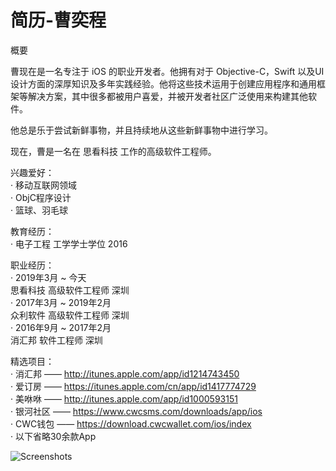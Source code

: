 # 简历-曹奕程

概要

曹现在是一名专注于 iOS 的职业开发者。他拥有对于 Objective-C，Swift 以及UI设计方面的深厚知识及多年实践经验。他将这些技术运用于创建应用程序和通用框架等解决方案，其中很多都被用户喜爱，并被开发者社区广泛使用来构建其他软件。

他总是乐于尝试新鲜事物，并且持续地从这些新鲜事物中进行学习。

现在，曹是一名在 思看科技 工作的高级软件工程师。
  
  
兴趣爱好：  
· 移动互联网领域  
· ObjC程序设计  
· 篮球、羽毛球  
    
    
 教育经历：  
· 电子工程 工学学士学位 2016  
  
  
职业经历：  
· 2019年3月 ~ 今天  
思看科技 高级软件工程师 深圳  
· 2017年3月 ~ 2019年2月  
众利软件 高级软件工程师 深圳  
· 2016年9月 ~ 2017年2月  
消汇邦 软件工程师 深圳  

  
 精选项目：  
· 消汇邦   ——  http://itunes.apple.com/app/id1214743450  
· 爱订房   ——  https://itunes.apple.com/cn/app/id1417774729   
· 美咻咻   ——  http://itunes.apple.com/app/id1000593151  
· 银河社区  ——  https://www.cwcsms.com/downloads/app/ios  
· CWC钱包  ——  https://download.cwcwallet.com/ios/index   
· 以下省略30余款App  
  
  ![Screenshots](Images/精品应用.png "Screenshots") 

